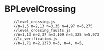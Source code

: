 # BPLevelCrossing

        //level_crossing.js
        //n=1,5 n=2,13 n=3,35 n=4,97 n=5,275
        //level_crossing_faults.js
        //n=1,13 n=2,37 n=3,109 n=4,325 n=5,973
        //lc_verification.js
        //n=1,71 n=2,1373 n=3, n=4, n=5,